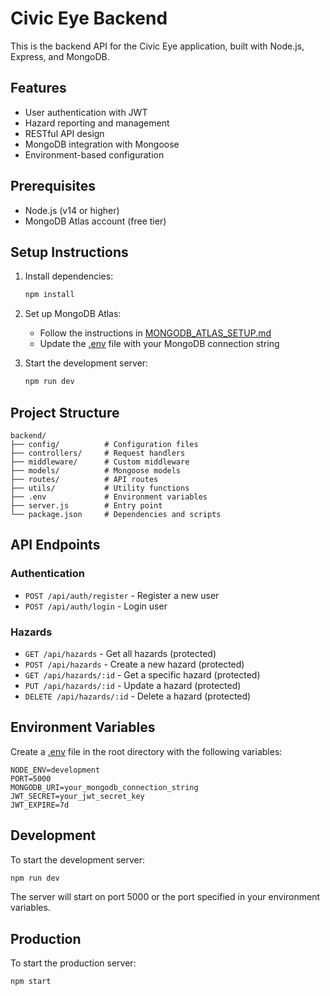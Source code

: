 # Civic Eye Backend

This is the backend API for the Civic Eye application, built with Node.js, Express, and MongoDB.

## Features

- User authentication with JWT
- Hazard reporting and management
- RESTful API design
- MongoDB integration with Mongoose
- Environment-based configuration

## Prerequisites

- Node.js (v14 or higher)
- MongoDB Atlas account (free tier)

## Setup Instructions

1. Install dependencies:
   ```bash
   npm install
   ```

2. Set up MongoDB Atlas:
   - Follow the instructions in [MONGODB_ATLAS_SETUP.md](MONGODB_ATLAS_SETUP.md)
   - Update the [.env](file:///d:/Hackathon%20p2/backend/.env) file with your MongoDB connection string

3. Start the development server:
   ```bash
   npm run dev
   ```

## Project Structure

```
backend/
├── config/          # Configuration files
├── controllers/     # Request handlers
├── middleware/      # Custom middleware
├── models/          # Mongoose models
├── routes/          # API routes
├── utils/           # Utility functions
├── .env             # Environment variables
├── server.js        # Entry point
└── package.json     # Dependencies and scripts
```

## API Endpoints

### Authentication
- `POST /api/auth/register` - Register a new user
- `POST /api/auth/login` - Login user

### Hazards
- `GET /api/hazards` - Get all hazards (protected)
- `POST /api/hazards` - Create a new hazard (protected)
- `GET /api/hazards/:id` - Get a specific hazard (protected)
- `PUT /api/hazards/:id` - Update a hazard (protected)
- `DELETE /api/hazards/:id` - Delete a hazard (protected)

## Environment Variables

Create a [.env](file:///d:/Hackathon%20p2/backend/.env) file in the root directory with the following variables:

```
NODE_ENV=development
PORT=5000
MONGODB_URI=your_mongodb_connection_string
JWT_SECRET=your_jwt_secret_key
JWT_EXPIRE=7d
```

## Development

To start the development server:
```bash
npm run dev
```

The server will start on port 5000 or the port specified in your environment variables.

## Production

To start the production server:
```bash
npm start
```